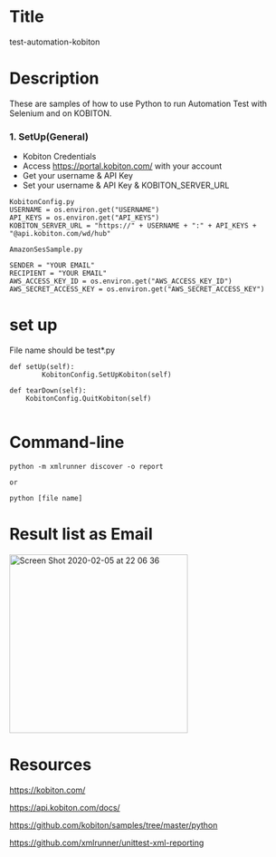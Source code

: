 
# Title
test-automation-kobiton

# Description
These are samples of how to use Python to run Automation Test with Selenium and on KOBITON.

### 1. SetUp(General)
- Kobiton Credentials
- Access <https://portal.kobiton.com/> with your account
- Get your username & API Key
- Set your username & API Key & KOBITON_SERVER_URL

```
KobitonConfig.py
USERNAME = os.environ.get("USERNAME")
API_KEYS = os.environ.get("API_KEYS")
KOBITON_SERVER_URL = "https://" + USERNAME + ":" + API_KEYS + "@api.kobiton.com/wd/hub"

```

```
AmazonSesSample.py 

SENDER = "YOUR EMAIL"
RECIPIENT = "YOUR EMAIL"
AWS_ACCESS_KEY_ID = os.environ.get("AWS_ACCESS_KEY_ID")
AWS_SECRET_ACCESS_KEY = os.environ.get("AWS_SECRET_ACCESS_KEY")

```


# set up

File name should be test*.py

```
def setUp(self):
        KobitonConfig.SetUpKobiton(self)
    
def tearDown(self):
    KobitonConfig.QuitKobiton(self)
        
```

# Command-line

```
python -m xmlrunner discover -o report

or

python [file name]

```
# Result list as Email

<img width="315" alt="Screen Shot 2020-02-05 at 22 06 36" src="https://user-images.githubusercontent.com/36895565/73923725-01483f00-48d4-11ea-8974-528d9e8731c1.png">

# Resources
<https://kobiton.com/>

<https://api.kobiton.com/docs/>

<https://github.com/kobiton/samples/tree/master/python>

<https://github.com/xmlrunner/unittest-xml-reporting>

